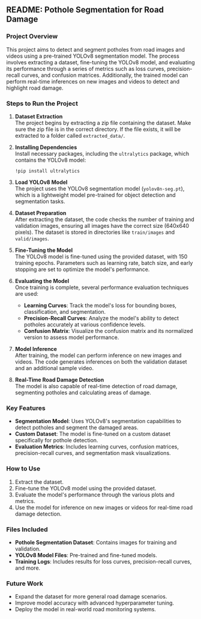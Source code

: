 ## README: Pothole Segmentation for Road Damage

### Project Overview
This project aims to detect and segment potholes from road images and videos using a pre-trained YOLOv8 segmentation model. The process involves extracting a dataset, fine-tuning the YOLOv8 model, and evaluating its performance through a series of metrics such as loss curves, precision-recall curves, and confusion matrices. Additionally, the trained model can perform real-time inferences on new images and videos to detect and highlight road damage.

### Steps to Run the Project

1. **Dataset Extraction**  
   The project begins by extracting a zip file containing the dataset. Make sure the zip file is in the correct directory. If the file exists, it will be extracted to a folder called `extracted_data/`.

2. **Installing Dependencies**  
   Install necessary packages, including the `ultralytics` package, which contains the YOLOv8 model:
   ```
   !pip install ultralytics
   ```

3. **Load YOLOv8 Model**  
   The project uses the YOLOv8 segmentation model (`yolov8n-seg.pt`), which is a lightweight model pre-trained for object detection and segmentation tasks.

4. **Dataset Preparation**  
   After extracting the dataset, the code checks the number of training and validation images, ensuring all images have the correct size (640x640 pixels). The dataset is stored in directories like `train/images` and `valid/images`.

5. **Fine-Tuning the Model**  
   The YOLOv8 model is fine-tuned using the provided dataset, with 150 training epochs. Parameters such as learning rate, batch size, and early stopping are set to optimize the model's performance.

6. **Evaluating the Model**  
   Once training is complete, several performance evaluation techniques are used:
   - **Learning Curves**: Track the model's loss for bounding boxes, classification, and segmentation.
   - **Precision-Recall Curves**: Analyze the model's ability to detect potholes accurately at various confidence levels.
   - **Confusion Matrix**: Visualize the confusion matrix and its normalized version to assess model performance.

7. **Model Inference**  
   After training, the model can perform inference on new images and videos. The code generates inferences on both the validation dataset and an additional sample video.

8. **Real-Time Road Damage Detection**  
   The model is also capable of real-time detection of road damage, segmenting potholes and calculating areas of damage.

### Key Features
- **Segmentation Model**: Uses YOLOv8's segmentation capabilities to detect potholes and segment the damaged areas.
- **Custom Dataset**: The model is fine-tuned on a custom dataset specifically for pothole detection.
- **Evaluation Metrics**: Includes learning curves, confusion matrices, precision-recall curves, and segmentation mask visualizations.

### How to Use
1. Extract the dataset.
2. Fine-tune the YOLOv8 model using the provided dataset.
3. Evaluate the model's performance through the various plots and metrics.
4. Use the model for inference on new images or videos for real-time road damage detection.

### Files Included
- **Pothole Segmentation Dataset**: Contains images for training and validation.
- **YOLOv8 Model Files**: Pre-trained and fine-tuned models.
- **Training Logs**: Includes results for loss curves, precision-recall curves, and more.

### Future Work
- Expand the dataset for more general road damage scenarios.
- Improve model accuracy with advanced hyperparameter tuning.
- Deploy the model in real-world road monitoring systems.
